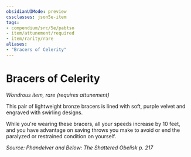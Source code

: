 ```yaml
---
obsidianUIMode: preview
cssclasses: json5e-item
tags:
- compendium/src/5e/pabtso
- item/attunement/required
- item/rarity/rare
aliases: 
- "Bracers of Celerity"
---
```

# Bracers of Celerity
*Wondrous item, rare (requires attunement)*  


This pair of lightweight bronze bracers is lined with soft, purple velvet and engraved with swirling designs.

While you're wearing these bracers, all your speeds increase by 10 feet, and you have advantage on saving throws you make to avoid or end the paralyzed or restrained condition on yourself.

*Source: Phandelver and Below: The Shattered Obelisk p. 217*